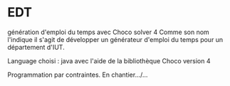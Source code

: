 # EDT
génération d'emploi du temps avec Choco solver 4
Comme son nom l'indique il s'agit de développer un générateur d'emploi du temps pour un département d'IUT. 

Language choisi : java avec l'aide de la bibliothèque Choco version 4

Programmation par contraintes. En chantier.../...
